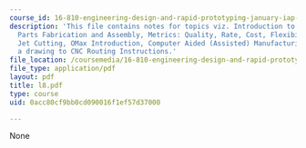 ```yaml
---
course_id: 16-810-engineering-design-and-rapid-prototyping-january-iap-2005
description: 'This file contains notes for topics viz. Introduction to Manufacturing,
  Parts Fabrication and Assembly, Metrics: Quality, Rate, Cost, Flexibility, Water
  Jet Cutting, OMax Introduction, Computer Aided (Assisted) Manufacturing, Converting
  a drawing to CNC Routing Instructions.'
file_location: /coursemedia/16-810-engineering-design-and-rapid-prototyping-january-iap-2005/0acc80cf9bb0cd090016f1ef57d37000_l8.pdf
file_type: application/pdf
layout: pdf
title: l8.pdf
type: course
uid: 0acc80cf9bb0cd090016f1ef57d37000

---
```

None
